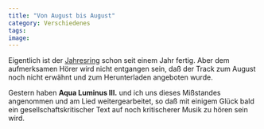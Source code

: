 ```yaml
---
title: "Von August bis August"
category: Verschiedenes
tags: 
image: 
---
```


Eigentlich ist der [Jahresring](/downloads) schon seit einem Jahr fertig. Aber dem aufmerksamen Hörer wird nicht entgangen sein, daß der Track zum August noch nicht erwähnt und zum Herunterladen angeboten wurde.  

  

Gestern haben **Aqua Luminus III.** und ich uns dieses Mißstandes angenommen und am Lied weitergearbeitet, so daß mit einigem Glück bald ein gesellschaftskritischer Text auf noch kritischerer Musik zu hören sein wird.